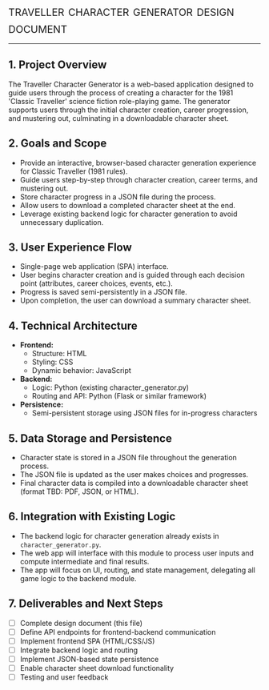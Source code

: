 <span style="font-variant: small-caps; font-size: 2em;">traveller character generator design document</span>

---

## 1. Project Overview

The Traveller Character Generator is a web-based application designed to guide users through the process of creating a character for the 1981 'Classic Traveller' science fiction role-playing game. The generator supports users through the initial character creation, career progression, and mustering out, culminating in a downloadable character sheet.

## 2. Goals and Scope

- Provide an interactive, browser-based character generation experience for Classic Traveller (1981 rules).
- Guide users step-by-step through character creation, career terms, and mustering out.
- Store character progress in a JSON file during the process.
- Allow users to download a completed character sheet at the end.
- Leverage existing backend logic for character generation to avoid unnecessary duplication.

## 3. User Experience Flow

- Single-page web application (SPA) interface.
- User begins character creation and is guided through each decision point (attributes, career choices, events, etc.).
- Progress is saved semi-persistently in a JSON file.
- Upon completion, the user can download a summary character sheet.

## 4. Technical Architecture

- **Frontend:**
  - Structure: HTML
  - Styling: CSS
  - Dynamic behavior: JavaScript
- **Backend:**
  - Logic: Python (existing character_generator.py)
  - Routing and API: Python (Flask or similar framework)
- **Persistence:**
  - Semi-persistent storage using JSON files for in-progress characters

## 5. Data Storage and Persistence

- Character state is stored in a JSON file throughout the generation process.
- The JSON file is updated as the user makes choices and progresses.
- Final character data is compiled into a downloadable character sheet (format TBD: PDF, JSON, or HTML).

## 6. Integration with Existing Logic

- The backend logic for character generation already exists in `character_generator.py`.
- The web app will interface with this module to process user inputs and compute intermediate and final results.
- The app will focus on UI, routing, and state management, delegating all game logic to the backend module.

## 7. Deliverables and Next Steps

- [ ] Complete design document (this file)
- [ ] Define API endpoints for frontend-backend communication
- [ ] Implement frontend SPA (HTML/CSS/JS)
- [ ] Integrate backend logic and routing
- [ ] Implement JSON-based state persistence
- [ ] Enable character sheet download functionality
- [ ] Testing and user feedback 